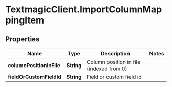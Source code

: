 # TextmagicClient.ImportColumnMappingItem

## Properties
Name | Type | Description | Notes
------------ | ------------- | ------------- | -------------
**columnPositionInFile** | **String** | Column position in file (indexed from 0) | 
**fieldOrCustomFieldId** | **String** | Field or custom field id | 


